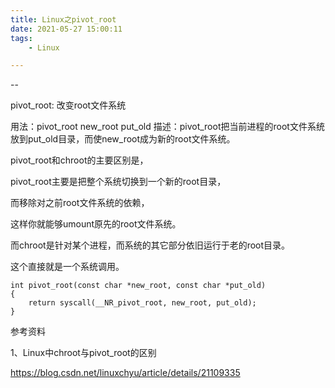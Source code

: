 ```yaml
---
title: Linux之pivot_root
date: 2021-05-27 15:00:11
tags:
	- Linux

---
```


--

pivot_root: 改变root文件系统

  用法：pivot_root new_root put_old
  描述：pivot_root把当前进程的root文件系统放到put_old目录，而使new_root成为新的root文件系统。

pivot_root和chroot的主要区别是，

pivot_root主要是把整个系统切换到一个新的root目录，

而移除对之前root文件系统的依赖，

这样你就能够umount原先的root文件系统。

而chroot是针对某个进程，而系统的其它部分依旧运行于老的root目录。



这个直接就是一个系统调用。

```
int pivot_root(const char *new_root, const char *put_old)
{
	return syscall(__NR_pivot_root, new_root, put_old);
}
```



参考资料

1、Linux中chroot与pivot_root的区别

https://blog.csdn.net/linuxchyu/article/details/21109335